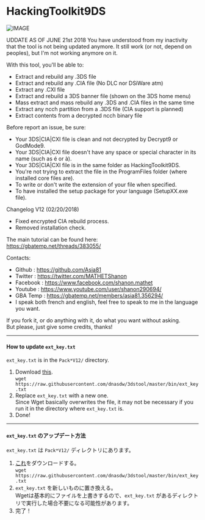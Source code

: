 # HackingToolkit9DS

![IMAGE](http://nsa39.casimages.com/img/2018/02/20/180220062531406418.png)

UDDATE AS OF JUNE 21st 2018
You have understood from my inactivity that the tool is not being updated anymore.
It still work (or not, depend on peoples), but I'm not working anymore on it.

With this tool, you'll be able to:
- Extract and rebuild any .3DS file
- Extract and rebuild any .CIA file (No DLC nor DSiWare atm)
- Extract any .CXI file
- Extract and rebuild a 3DS banner file (shown on the 3DS home menu)
- Mass extract and mass rebuild any .3DS and .CIA files in the same time
- Extract any ncch partition from a .3DS file (CIA support is planned)
- Extract contents from a decrypted ncch binary file

Before report an issue, be sure:
- Your 3DS|CIA|CXI file is clean and not decrypted by Decrypt9 or GodMode9.
- Your 3DS|CIA|CXI file doesn't have any space or special character in its name (such as é or à).
- Your 3DS|CIA|CXI file is in the same folder as HackingToolkit9DS.
- You're not trying to extract the file in the ProgramFiles folder (where installed core files are).
- To write or don't write the extension of your file when specified.
- To have installed the setup package for your language (SetupXX.exe file).

Changelog V12 (02/20/2018)
- Fixed encrypted CIA rebuild process.
- Removed installation check.

The main tutorial can be found here:<br>
https://gbatemp.net/threads/383055/

Contacts:
- Github : https://github.com/Asia81
- Twitter : https://twitter.com/MATHETShanon
- Facebook : https://www.facebook.com/shanon.mathet
- Youtube : https://www.youtube.com/user/shanon290694/
- GBA Temp : https://gbatemp.net/members/asia81.356294/
- I speak both french and english, feel free to speak to me in the language you want.

If you fork it, or do anything with it, do what you want without asking.  
But please, just give some credits, thanks!
___
#### How to update `ext_key.txt`
`ext_key.txt` is in the `Pack*V12/` directory.
 1. Download [this](https://raw.githubusercontent.com/dnasdw/3dstool/master/bin/ext_key.txt).<br>
`wget https://raw.githubusercontent.com/dnasdw/3dstool/master/bin/ext_key.txt`
 2. Replace `ext_key.txt` with a new one.<br>
Since Wget basically overwrites the file, it may not be necessary if you run it in the directory where `ext_key.txt` is.
 3. Done!
___
#### `ext_key.txt` のアップデート方法
`ext_key.txt` は `Pack*V12/` ディレクトリにあります。
 1. [これ](https://raw.githubusercontent.com/dnasdw/3dstool/master/bin/ext_key.txt)をダウンロードする。<br>
`wget https://raw.githubusercontent.com/dnasdw/3dstool/master/bin/ext_key.txt`
 2. `ext_key.txt` を新しいものに置き換える。<br>
Wgetは基本的にファイルを上書きするので、`ext_key.txt` があるディレクトリで実行した場合不要になる可能性があります。
 3. 完了！